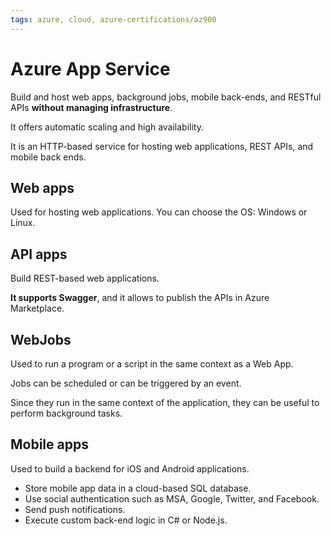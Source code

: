 ```yaml
---
tags: azure, cloud, azure-certifications/az900
---
```


# Azure App Service

Build and host web apps, background jobs, mobile back-ends, and RESTful APIs **without managing infrastructure**.

It offers automatic scaling and high availability.

It is an HTTP-based service for hosting web applications, REST APIs, and mobile back ends.

## Web apps

Used for hosting web applications. You can choose the OS: Windows or Linux.

## API apps

Build REST-based web applications.

**It supports Swagger**, and it allows to publish the APIs in Azure Marketplace.

## WebJobs

Used to run a program or a script in the same context as a Web App.

Jobs can be scheduled or can be triggered by an event.

Since they run in the same context of the application, they can be useful to perform background tasks.

## Mobile apps

Used to build a backend for iOS and Android applications.

* Store mobile app data in a cloud-based SQL database.
* Use social authentication such as MSA, Google, Twitter, and Facebook.
* Send push notifications.
* Execute custom back-end logic in C# or Node.js.
